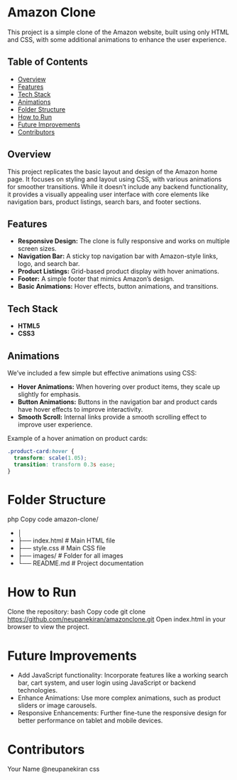 # Amazon Clone

This project is a simple clone of the Amazon website, built using only HTML and CSS, with some additional animations to enhance the user experience.

## Table of Contents
- [Overview](#overview)
- [Features](#features)
- [Tech Stack](#tech-stack)
- [Animations](#animations)
- [Folder Structure](#folder-structure)
- [How to Run](#how-to-run)
- [Future Improvements](#future-improvements)
- [Contributors](#contributors)

## Overview
This project replicates the basic layout and design of the Amazon home page. It focuses on styling and layout using CSS, with various animations for smoother transitions. While it doesn’t include any backend functionality, it provides a visually appealing user interface with core elements like navigation bars, product listings, search bars, and footer sections.

## Features
- **Responsive Design:** The clone is fully responsive and works on multiple screen sizes.
- **Navigation Bar:** A sticky top navigation bar with Amazon-style links, logo, and search bar.
- **Product Listings:** Grid-based product display with hover animations.
- **Footer:** A simple footer that mimics Amazon’s design.
- **Basic Animations:** Hover effects, button animations, and transitions.
  
## Tech Stack
- **HTML5**
- **CSS3**
  
## Animations
We’ve included a few simple but effective animations using CSS:
- **Hover Animations:** When hovering over product items, they scale up slightly for emphasis.
- **Button Animations:** Buttons in the navigation bar and product cards have hover effects to improve interactivity.
- **Smooth Scroll:** Internal links provide a smooth scrolling effect to improve user experience.
  
Example of a hover animation on product cards:
```css
.product-card:hover {
  transform: scale(1.05);
  transition: transform 0.3s ease;
}
```

# Folder Structure
php
Copy code
amazon-clone/
- │
- ├── index.html          # Main HTML file
- ├── style.css           # Main CSS file
- ├── images/             # Folder for all images
- └── README.md           # Project documentation



# How to Run
Clone the repository:
bash
Copy code
git clone https://github.com/neupanekiran/amazonclone.git
Open index.html in your browser to view the project.
# Future Improvements
- Add JavaScript functionality: Incorporate features like a working search bar, cart system, and user login using JavaScript or backend technologies.
- Enhance Animations: Use more complex animations, such as product sliders or image carousels.
- Responsive Enhancements: Further fine-tune the responsive design for better performance on tablet and mobile devices.
# Contributors
Your Name @neupanekiran
css








